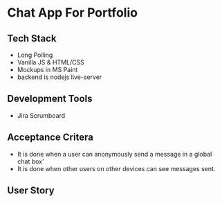 # Chat App For Portfolio

## Tech Stack

-   Long Polling
-   Vanilla JS & HTML/CSS
-   Mockups in MS Paint
-   backend is nodejs live-server

## Development Tools

-   Jira Scrumboard

## Acceptance Critera

-   It is done when a user can anonymously send a message in a global chat box'
-   It is done when other users on other devices can see messages sent.

## User Story

##
